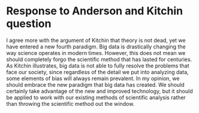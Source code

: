 # Response to Anderson and Kitchin question

I agree more with the argument of Kitchin that theory is not dead, yet we have entered a new fourth paradigm. Big data is drastically changing the way science operates in modern times. However, this does not mean we should completely forgo the scientific method that has lasted for centuries. As Kitchin illustrates, big data is not able to fully resolve the problems that face our society, since regardless of the detail we put into analyzing data, some elements of bias will always remain prevalent. In my opinion, we should embrace the new paradigm that big data has created. We should certainly take advantage of the new and improved technology, but it should be applied to work with our existing methods of scientific analysis rather than throwing the scientific method out the window.

